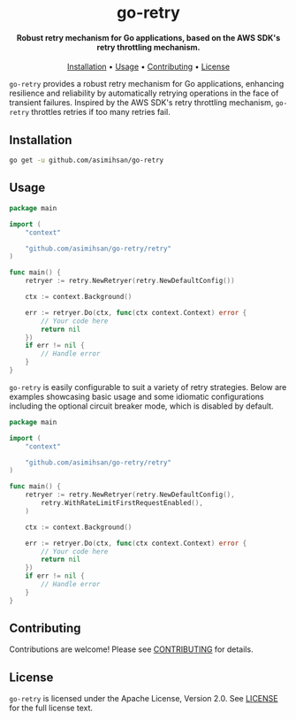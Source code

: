 <h1 align="center">
  go-retry
</h1>

<h4 align="center">Robust retry mechanism for Go applications, based on the AWS SDK's retry throttling mechanism.</h4>

<p align="center">
  <a href="#installation">Installation</a> •
  <a href="#usage">Usage</a> •
  <a href="#contributing">Contributing</a> •
  <a href="#license">License</a>
</p>

`go-retry` provides a robust retry mechanism for Go applications, enhancing resilience and reliability by automatically
retrying operations in the face of transient failures. Inspired by the AWS SDK's retry throttling mechanism, `go-retry`
throttles retries if too many retries fail.

## Installation

```bash
go get -u github.com/asimihsan/go-retry
```

## Usage

```go
package main

import (
	"context"

	"github.com/asimihsan/go-retry/retry"
)

func main() {
	retryer := retry.NewRetryer(retry.NewDefaultConfig())

	ctx := context.Background()

	err := retryer.Do(ctx, func(ctx context.Context) error {
		// Your code here
		return nil
	})
	if err != nil {
		// Handle error
	}
}
```

`go-retry` is easily configurable to suit a variety of retry strategies. Below are examples showcasing basic usage and
some idiomatic configurations including the optional circuit breaker mode, which is disabled by default.

```go
package main

import (
	"context"

	"github.com/asimihsan/go-retry/retry"
)

func main() {
	retryer := retry.NewRetryer(retry.NewDefaultConfig(),
		retry.WithRateLimitFirstRequestEnabled(),
	)

	ctx := context.Background()

	err := retryer.Do(ctx, func(ctx context.Context) error {
		// Your code here
		return nil
	})
	if err != nil {
		// Handle error
	}
}
```

## Contributing

Contributions are welcome! Please see [CONTRIBUTING](CONTRIBUTING.md) for details.

## License

`go-retry` is licensed under the Apache License, Version 2.0. See [LICENSE](LICENSE) for the full license text.
